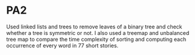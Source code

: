 # PA2
Used linked lists and trees to remove leaves of a binary tree and check whether a tree is symmetric or not. I also used a treemap and unbalanced tree map to compare the time complexity of sorting and computing each occurrence of every word in 77 short stories.

